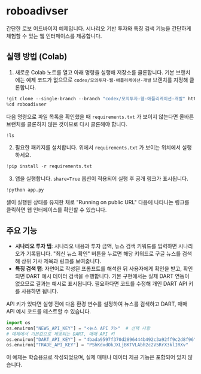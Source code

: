 # roboadivser

간단한 로보 어드바이저 예제입니다. 시나리오 기반 투자와 특징 검색 기능을 간단하게 체험할 수 있는 웹 인터페이스를 제공합니다.

## 실행 방법 (Colab)
1. 새로운 Colab 노트를 열고 아래 명령을 실행해 저장소를 클론합니다.
   기본 브랜치에는 예제 코드가 없으므로 `codex/모의투자-웹-애플리케이션-개발` 브랜치를 지정해 클론합니다.
```python
!git clone --single-branch --branch "codex/모의투자-웹-애플리케이션-개발" https://github.com/wdkq2/roboadivser.git
%cd roboadivser
```
다음 명령으로 파일 목록을 확인했을 때 `requirements.txt` 가 보이지 않는다면
올바른 브랜치를 클론하지 않은 것이므로 다시 클론해야 합니다.
```python
!ls
```
2. 필요한 패키지를 설치합니다. 위에서 `requirements.txt` 가 보이는 위치에서 실행하세요.
```python
!pip install -r requirements.txt
```
3. 앱을 실행합니다. `share=True` 옵션이 적용되어 실행 후 공개 링크가 표시됩니다.
```python
!python app.py
```
   셀이 실행된 상태를 유지한 채로 "Running on public URL" 다음에 나타나는 링크를 
   클릭하면 웹 인터페이스를 확인할 수 있습니다.

## 주요 기능
- **시나리오 투자 탭**: 시나리오 내용과 투자 금액, 뉴스 검색 키워드를 입력하면 시나리오가 기록됩니다. "최신 뉴스 확인" 버튼을 누르면 해당 키워드로 구글 뉴스를 검색해 상위 기사 제목과 링크를 보여줍니다.
- **특징 검색 탭**: 자연어로 작성된 프롬프트를 해석한 뒤 사용자에게 확인을 받고,
   확인되면 DART 예시 데이터 검색을 수행합니다. 기본 구현에서는 실제 DART 연동이
   없으므로 결과는 예시로 표시됩니다. 필요하다면 코드를 수정해 개인 DART API 키를
   사용하면 됩니다.

API 키가 있다면 실행 전에 다음 환경 변수를 설정하여 뉴스를 검색하고 DART, 매매 API 예시 코드를 테스트할 수 있습니다.
```python
import os
os.environ["NEWS_API_KEY"] = "<뉴스 API 키>"  # 선택 사항
# 예제에서 기본값으로 제공되는 DART, 매매 API 키
os.environ["DART_API_KEY"] = "4bada9597f370d2896444b492c3a92ff9c2d8f96"
os.environ["TRADE_API_KEY"] = "PShKdxdOkJXLjBKTVLAbh2c2V5RrX3klIRXv"
```

이 예제는 학습용으로 작성되었으며, 실제 매매나 데이터 제공 기능은 포함되어 있지 않습니다.
